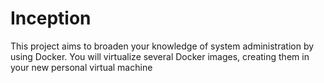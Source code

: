 # Inception
This project aims to broaden your knowledge of system administration by using Docker. You will virtualize several Docker images, creating them in your new personal virtual machine
